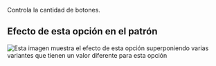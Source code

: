 Controla la cantidad de botones.

## Efecto de esta opción en el patrón

![Esta imagen muestra el efecto de esta opción superponiendo varias variantes que tienen un valor diferente para esta opción](jaeger\_buttons\_sample.svg "Efecto de esta opción en el patrón")
